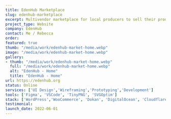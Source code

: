 ```yaml
---
title: EdenHub Marketplace
slug: edenhub-marketplace
excerpt: Multivendor marketplace for local producers to sell their products.
project_type: Website
company: EdenHub
contact: Me / Rebecca
order: 
featured: true
thumb: "/media/work/edenhub-market-home.webp"
image: "/media/work/edenhub-market-home.webp"
gallery:
- thumb: "/media/work/edenhub-market-home.webp"
  full: "/media/work/edenhub-market-home.webp"
  alt: "EdenHub - Home"
  title: "EdenHub - Home"
url: https://edenhub.org
status: Online
services: ['UI Design','Wireframing','Prototyping','Development']
tools: ['Figma', 'VSCode', 'TinyPNG', 'SVGOptim']
stack: ['WordPress','WooCommerce', 'Dokan', 'DigitalOcean', 'Cloudflare']
testimonial: 
launch_date: 2022-06-01
---
```

